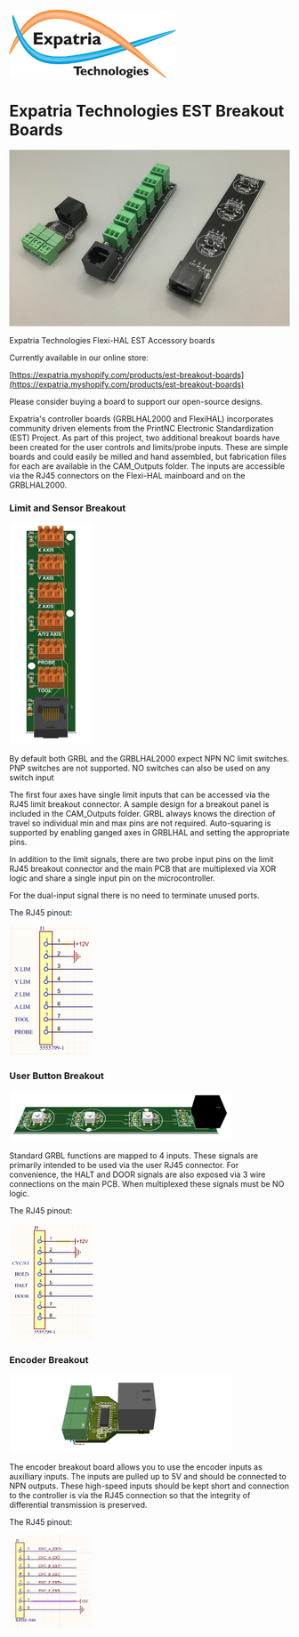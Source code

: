 ![Logo](/readme_images/logo_sm.jpg)
# Expatria Technologies EST Breakout Boards
<img src="/readme_images/IMG_0117.jpg" width="800">

Expatria Technologies Flexi-HAL EST Accessory boards

Currently available in our online store:

[https://expatria.myshopify.com/products/est-breakout-boards](https://expatria.myshopify.com/products/est-breakout-boards)

Please consider buying a board to support our open-source designs.

Expatria's controller boards (GRBLHAL2000 and FlexiHAL) incorporates community driven elements from the PrintNC Electronic Standardization (EST) Project. As part of this project, two additional breakout boards have been created for the user controls and limits/probe inputs. These are simple boards and could easily be milled and hand assembled, but fabrication files for each are available in the CAM_Outputs folder. The inputs are accessible via the RJ45 connectors on the Flexi-HAL mainboard and on the GRBLHAL2000.

### Limit and Sensor Breakout

<img src="/readme_images/limit_mod_render.jpg" width="150">

By default both GRBL and the GRBLHAL2000 expect NPN NC limit switches.  PNP switches are not supported. NO switches can also be used on any switch input

The first four axes have single limit inputs that can be accessed via the RJ45 limit breakout connector.  A sample design for a breakout panel is included in the CAM_Outputs folder.  GRBL always knows the direction of travel so individual min and max pins are not required.  Auto-squaring is supported by enabling ganged axes in GRBLHAL and setting the appropriate pins.

In addition to the limit signals, there are two probe input pins on the limit RJ45 breakout connector and the main PCB that are multiplexed via XOR logic and share a single input pin on the microcontroller.

For the dual-input signal there is no need to terminate unused ports.

The RJ45 pinout:

<img src="/readme_images/limit_rj45_pinout.jpg" width="150">

### User Button Breakout
<img src="/readme_images/User_mod_render.jpg" width="400">

Standard GRBL functions are mapped to 4 inputs.  These signals are primarily intended to be used via the user RJ45 connector.  For convenience, the HALT and DOOR signals are also exposed via 3 wire connections on the main PCB.  When multiplexed these signals must be NO logic.

The RJ45 pinout:

<img src="/readme_images/user_rj45_pinout.jpg" width="150">

### Encoder Breakout
<img src="/readme_images/encoder_render.jpg" width="400">

The encoder breakout board allows you to use the encoder inputs as auxilliary inputs.  The inputs are pulled up to 5V and should be connected to NPN outputs.  These high-speed inputs should be kept short and connection to the controller is via the RJ45 connection so that the integrity of differential transmission is preserved.

The RJ45 pinout:

<img src="/readme_images/encoder_rj45_pinout.jpg" width="150">
